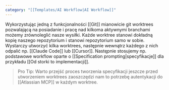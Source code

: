 ```yaml
---
category: "[[Templates/AI Workflow|AI Workflow]]"
---
```

Wykorzystując jedną z funkcjonalności [[Git]] mianowicie git worktrees pozwalającą na posiadanie i pracę nad kilkoma aktywnymi branchami możemy zrównoleglić nasze wysiłki.
Każde worktree stanowi dokładną kopię naszego repozytorium i stanowi repozytorium samo w sobie.
Wystarczy utworzyć kilka worktrees, następnie wewnątrz każdego z nich odpalić np. [[Claude Code]] lub [[Cursor]]. Następnie stosujemy np. podstawowe workflow oparte o [[Specification prompting|specyfikacje]] dla przykładu [[Od storki to implementacji]]. 

> Pro Tip: Warto przejść proces tworzenia specyfikacji jeszcze przed utworzeniem worktrees zaoszczędzi nam to potrzebę autentykacji do [[Atlassian MCP]] w każdym worktree.